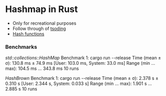 # Hashmap in Rust

- Only for recreational purposes
- Follow through of [tsoding](https://www.youtube.com/watch?v=YBzNFt4wapA&t=7653s)
- [Hash functions](http://www.cse.yorku.ca/~oz/hash.html)


### Benchmarks

*std::collections::HashMap*
Benchmark 1: cargo run --release
  Time (mean ± σ):     130.8 ms ±  74.9 ms    [User: 103.0 ms, System: 33.0 ms]
  Range (min … max):   104.5 ms … 343.8 ms    10 runs

*HashBrown*
Benchmark 1: cargo run --release
  Time (mean ± σ):      2.378 s ±  0.310 s    [User: 2.344 s, System: 0.033 s]
  Range (min … max):    1.901 s …  2.885 s    10 runs

